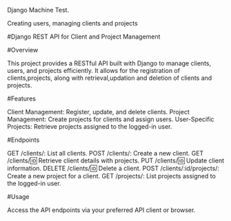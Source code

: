 Django Machine Test.

Creating users, managing clients and projects

#Django REST API for Client and Project Management

#Overview

This project provides a RESTful API built with Django to manage clients, users, and projects efficiently. It allows for the registration of clients,projects, along with retrieval,updation and deletion of clients and projects.

#Features

Client Management: Register, update, and delete clients. Project Management: Create projects for clients and assign users. User-Specific Projects: Retrieve projects assigned to the logged-in user.

#Endpoints

GET /clients/: List all clients. POST /clients/: Create a new client. GET /clients/:id: Retrieve client details with projects. PUT /clients/:id: Update client information. DELETE /clients/:id: Delete a client. POST /clients/:id/projects/: Create a new project for a client. GET /projects/: List projects assigned to the logged-in user.

#Usage

Access the API endpoints via your preferred API client or browser.
